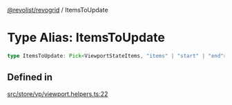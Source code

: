 [@revolist/revogrid](README.md) / ItemsToUpdate

# Type Alias: ItemsToUpdate

```ts
type ItemsToUpdate: Pick<ViewportStateItems, "items" | "start" | "end">;
```

## Defined in

[src/store/vp/viewport.helpers.ts:22](https://github.com/revolist/revogrid/blob/1d0ce44a71b6b80efaa7b83dae9a188a9f2de653/src/store/vp/viewport.helpers.ts#L22)
